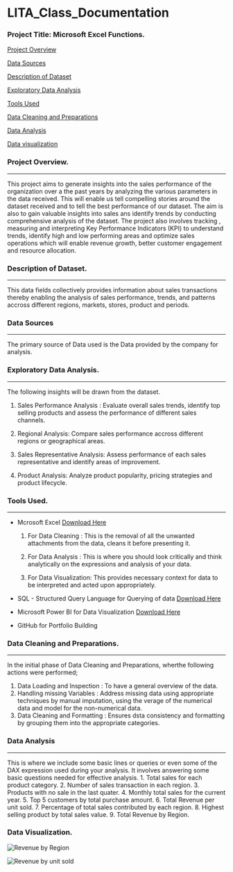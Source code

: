 # LITA_Class_Documentation

### Project Title: Microsoft Excel Functions.

[Project Overview](#project-overview)

[Data Sources](#data-sources)

[Description of Dataset](#description-of-dataset)

[Exploratory Data Analysis](#exploratory-data-analysis)

[Tools Used](#tools-used)

[Data Cleaning and Preparations](#data-cleaning-and-preparations)

[Data Analysis](#data-analysis)

[Data visualization](data-visualization)


### Project Overview.
---
This project aims to generate insights into the sales performance of the organization over a the past years by analyzing the various parameters in the data received. This will enable us tell compelling stories around the dataset received and to tell the best performance of our dataset. The aim is also to gain valuable insights into sales ans identify trends by conducting comprehensive analysis of the dataset. The project also involves tracking , measuring and interpreting Key Performance Indicators (KPI) to understand trends, identify high and low performing areas and optimize sales operations which will enable revenue growth, better customer engagement  and resource allocation.

### Description of Dataset.
---
This data fields collectively provides information about sales transactions thereby enabling the analysis of sales performance, trends, and patterns accross different regions, markets, stores, product and periods.


### Data Sources
---
The primary source of Data used is the Data provided by the company for analysis.


### Exploratory Data Analysis.
---
The following insights will be drawn from the dataset.
   
1. Sales Performance Analysis : Evaluate overall sales trends, identify top selling products and assess the performance of different sales channels.

2. Regional Analysis: Compare sales performance accross different regions or geographical areas.

3. Sales Representative Analysis: Assess performance of each sales representative and identify areas of improvement.

4. Product Analysis: Analyze product popularity, pricing strategies and product lifecycle.

### Tools Used.
---
-  Mcrosoft Excel [Download Here](https://www.microsoft.com)
    1. For Data Cleaning : This is the removal of all the unwanted attachments from the data, cleans it before presenting it.
   
    2. For Data Analysis : This is where you should look critically and think analytically on the expressions and analysis of your data.
   
    3. For Data Visualization: This provides necessary context for data to be interpreted and acted upon appropriately.

- SQL - Structured Query Language for Querying of data [Download Here](http://www.microsoft.com)

- Microsoft Power BI for Data Visualization  [Download Here](http://www.microsoft.com)

- GitHub for Portfolio Building

### Data Cleaning and Preparations.
---
 In the initial phase of Data Cleaning and Preparations, wherthe following actions were performed;
  1. Data Loading and Inspection : To have a general overview of the data.
  2. Handling missing Variables : Address missing data using appropriate techniques by manual imputation, using the verage of the numerical data and model for the non-numerical data.
  3. Data Cleaning and Formatting : Ensures dsta consistency and formatting by grouping them into the appropriate categories.
 
 ### Data Analysis
  ---
  This is where we include some basic lines or queries or even some of the DAX expression used during your analysis. It involves answering some basic questions needed for effective analysis.
    1. Total sales for each product category.
    2. Number of sales transaction in each region.
    3. Products with no sale in the last quater.
    4. Monthly total sales for the current year.
    5. Top 5 customers by total purchase amount.
    6. Total Revenue per unit sold.
    7. Percentage of total sales contributed by each region.
    8. Highest selling product by total sales value.
    9. Total Revenue by Region.
    
### Data Visualization.


![Revenue by Region](https://github.com/user-attachments/assets/aa82bd45-0cde-4a69-baa1-fb77808e304f)


![Revenue by unit sold](https://github.com/user-attachments/assets/a2adf8b7-0453-483c-b370-56c36bddbaf1)






